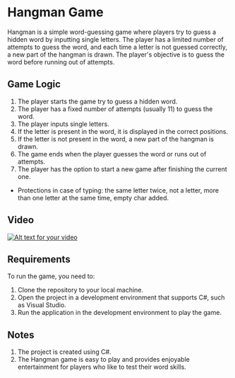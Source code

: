 # Hangman Game

Hangman is a simple word-guessing game where players try to guess a hidden word by inputting single letters. The player has a limited number of attempts to guess the word, and each time a letter is not guessed correctly, a new part of the hangman is drawn. The player's objective is to guess the word before running out of attempts.

## Game Logic

1. The player starts the game try to guess a hidden word.
2. The player has a fixed number of attempts (usually 11) to guess the word.
3. The player inputs single letters.
4. If the letter is present in the word, it is displayed in the correct positions.
5. If the letter is not present in the word, a new part of the hangman is drawn.
6. The game ends when the player guesses the word or runs out of attempts.
7. The player has the option to start a new game after finishing the current one.

* Protections in case of typing: the same letter twice, not a letter, more than one letter at the same time, empty char added.

## Video

[![Alt text for your video](http://img.youtube.com/vi/BVBBfVC3698/0.jpg)](http://www.youtube.com/watch?v=BVBBfVC3698)


## Requirements

To run the game, you need to:

1. Clone the repository to your local machine.
2. Open the project in a development environment that supports C#, such as Visual Studio.
3. Run the application in the development environment to play the game.

## Notes

1. The project is created using C#.
2. The Hangman game is easy to play and provides enjoyable entertainment for players who like to test their word skills.
